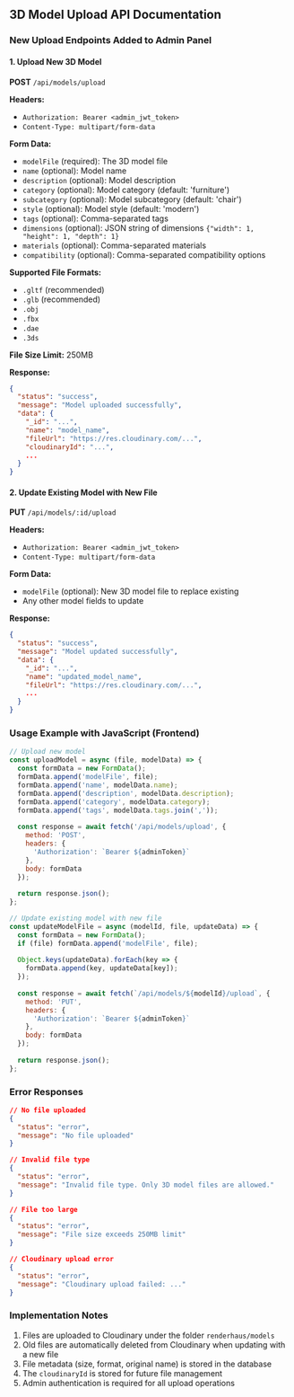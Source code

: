 ## 3D Model Upload API Documentation

### New Upload Endpoints Added to Admin Panel

#### 1. Upload New 3D Model
**POST** `/api/models/upload`

**Headers:**
- `Authorization: Bearer <admin_jwt_token>`
- `Content-Type: multipart/form-data`

**Form Data:**
- `modelFile` (required): The 3D model file
- `name` (optional): Model name
- `description` (optional): Model description
- `category` (optional): Model category (default: 'furniture')
- `subcategory` (optional): Model subcategory (default: 'chair')
- `style` (optional): Model style (default: 'modern')
- `tags` (optional): Comma-separated tags
- `dimensions` (optional): JSON string of dimensions `{"width": 1, "height": 1, "depth": 1}`
- `materials` (optional): Comma-separated materials
- `compatibility` (optional): Comma-separated compatibility options

**Supported File Formats:**
- `.gltf` (recommended)
- `.glb` (recommended)
- `.obj`
- `.fbx`
- `.dae`
- `.3ds`

**File Size Limit:** 250MB

**Response:**
```json
{
  "status": "success",
  "message": "Model uploaded successfully",
  "data": {
    "_id": "...",
    "name": "model_name",
    "fileUrl": "https://res.cloudinary.com/...",
    "cloudinaryId": "...",
    ...
  }
}
```

#### 2. Update Existing Model with New File
**PUT** `/api/models/:id/upload`

**Headers:**
- `Authorization: Bearer <admin_jwt_token>`
- `Content-Type: multipart/form-data`

**Form Data:**
- `modelFile` (optional): New 3D model file to replace existing
- Any other model fields to update

**Response:**
```json
{
  "status": "success",
  "message": "Model updated successfully",
  "data": {
    "_id": "...",
    "name": "updated_model_name",
    "fileUrl": "https://res.cloudinary.com/...",
    ...
  }
}
```

### Usage Example with JavaScript (Frontend)

```javascript
// Upload new model
const uploadModel = async (file, modelData) => {
  const formData = new FormData();
  formData.append('modelFile', file);
  formData.append('name', modelData.name);
  formData.append('description', modelData.description);
  formData.append('category', modelData.category);
  formData.append('tags', modelData.tags.join(','));
  
  const response = await fetch('/api/models/upload', {
    method: 'POST',
    headers: {
      'Authorization': `Bearer ${adminToken}`
    },
    body: formData
  });
  
  return response.json();
};

// Update existing model with new file
const updateModelFile = async (modelId, file, updateData) => {
  const formData = new FormData();
  if (file) formData.append('modelFile', file);
  
  Object.keys(updateData).forEach(key => {
    formData.append(key, updateData[key]);
  });
  
  const response = await fetch(`/api/models/${modelId}/upload`, {
    method: 'PUT',
    headers: {
      'Authorization': `Bearer ${adminToken}`
    },
    body: formData
  });
  
  return response.json();
};
```

### Error Responses

```json
// No file uploaded
{
  "status": "error",
  "message": "No file uploaded"
}

// Invalid file type
{
  "status": "error",
  "message": "Invalid file type. Only 3D model files are allowed."
}

// File too large
{
  "status": "error",
  "message": "File size exceeds 250MB limit"
}

// Cloudinary upload error
{
  "status": "error",
  "message": "Cloudinary upload failed: ..."
}
```

### Implementation Notes

1. Files are uploaded to Cloudinary under the folder `renderhaus/models`
2. Old files are automatically deleted from Cloudinary when updating with a new file
3. File metadata (size, format, original name) is stored in the database
4. The `cloudinaryId` is stored for future file management
5. Admin authentication is required for all upload operations
